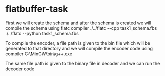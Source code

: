 # flatbuffer-task
First we will create the schema and after the schema is created we will compile the schema using flatc compiler 
./../flatc --cpp task1_schema.fbs
./../flatc --python task1_schema.fbs

To compile the encoder, a file path is given to the bin file which will be generated to that directory and we will compile the encoder code using compiler 
C:\MinGW\bin\g++.exe

The same file path is given to the binary file in decoder and we can run the decoder code 
